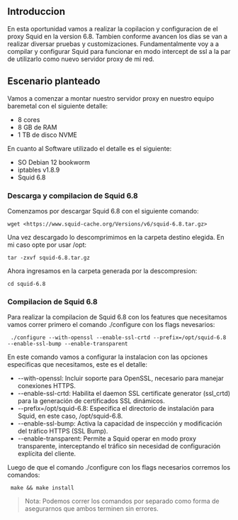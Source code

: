 ## Introduccion

En esta oportunidad vamos a realizar la copilacion y configuracion de el proxy Squid en la version 6.8. Tambien conforme avancen los dias se van a realizar diversar pruebas y customizaciones. Fundamentalmente voy a  a compilar y configurar Squid para funcionar en modo intercept de ssl a la par  de utilizarlo como nuevo servidor proxy de mi red.

## Escenario planteado

Vamos a comenzar a montar nuestro servidor proxy en nuestro equipo baremetal  con el siguiente detalle:

- 8 cores
- 8 GB de RAM
- 1 TB de disco NVME

En cuanto al Software utilizado el detalle es el siguiente:

- SO Debian 12 bookworm
- iptables v1.8.9
- Squid 6.8

### Descarga y compilacion de Squid 6.8

Comenzamos por descargar Squid 6.8 con el siguiente comando:

```
wget <https://www.squid-cache.org/Versions/v6/squid-6.8.tar.gz>
```

Una vez descargado lo descomprimimos en la carpeta destino elegida. En mi caso opte por usar /opt:

```
tar -zxvf squid-6.8.tar.gz
```

Ahora ingresamos en la carpeta generada por la  descompresion:

```
cd squid-6.8
```

### Compilacion de Squid 6.8

Para realizar la compilacion de Squid 6.8 con los features que necesitamos vamos correr primero el comando ./configure con los flags nevesarios:

```
 ./configure --with-openssl --enable-ssl-crtd --prefix=/opt/squid-6.8 --enable-ssl-bump --enable-transparent
```

En este comando vamos a configurar la instalacion con las opciones especificas que necesitamos, este es el detalle:

- --with-openssl: Incluir soporte para OpenSSL, necesario para manejar conexiones HTTPS.
- --enable-ssl-crtd: Habilita el daemon SSL certificate generator (ssl_crtd) para la generación de certificados SSL dinámicos.
- --prefix=/opt/squid-6.8: Especifica el directorio de instalación para Squid, en este caso, /opt/squid-6.8.
- --enable-ssl-bump: Activa la capacidad de inspección y modificación del tráfico HTTPS (SSL Bump).
- --enable-transparent: Permite a Squid operar en modo proxy transparente, interceptando el tráfico sin necesidad de configuración explícita del cliente.

Luego de que el comando ./configure con los flags necesarios corremos los comandos:

```
 make && make install
```

> Nota: Podemos correr los comandos por separado como forma de asegurarnos que ambos terminen sin errores. 


